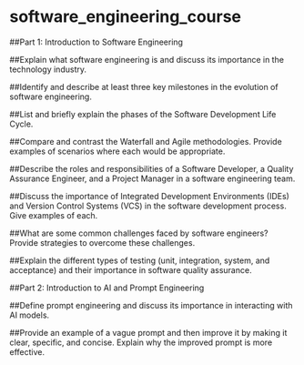 ﻿# software_engineering_course
##Part 1: Introduction to Software Engineering

##Explain what software engineering is and discuss its importance in the technology industry.

##Identify and describe at least three key milestones in the evolution of software engineering.

##List and briefly explain the phases of the Software Development Life Cycle.

##Compare and contrast the Waterfall and Agile methodologies. Provide examples of scenarios where each would be appropriate.

##Describe the roles and responsibilities of a Software Developer, a Quality Assurance Engineer, and a Project Manager in a software engineering team.

##Discuss the importance of Integrated Development Environments (IDEs) and Version Control Systems (VCS) in the software development process. Give examples of each.

##What are some common challenges faced by software engineers? Provide strategies to overcome these challenges.

##Explain the different types of testing (unit, integration, system, and acceptance) and their importance in software quality assurance.

##Part 2: Introduction to AI and Prompt Engineering

##Define prompt engineering and discuss its importance in interacting with AI models.

##Provide an example of a vague prompt and then improve it by making it clear, specific, and concise. Explain why the improved prompt is more effective.
